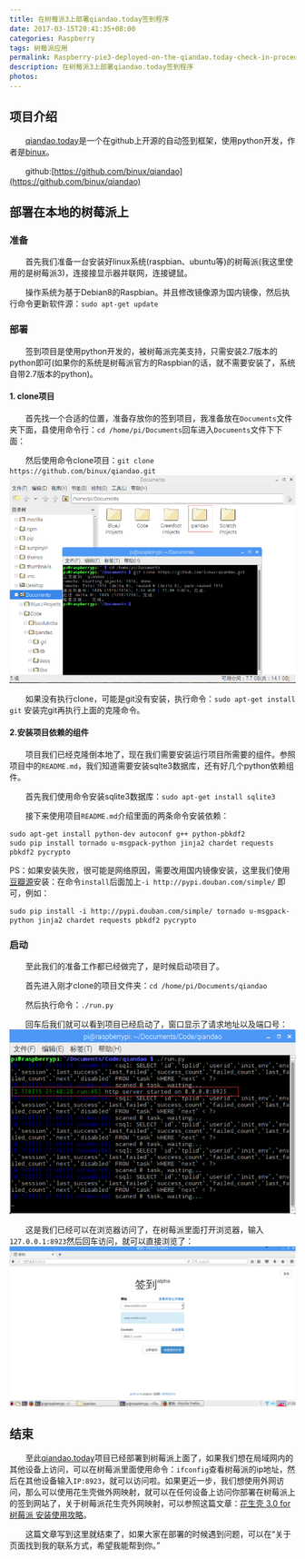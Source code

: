 ```yaml
---
title: 在树莓派3上部署qiandao.today签到程序
date: 2017-03-15T20:41:35+08:00
categories: Raspberry
tags: 树莓派应用
permalink: Raspberry-pie3-deployed-on-the-qiandao.today-check-in-procedures
description: 在树莓派3上部署qiandao.today签到程序
photos:
---
```

## 项目介绍
　　[qiandao.today](https://qiandao.today/)是一个在github上开源的自动签到框架，使用python开发，作者是[binux](http://binux.me/)。

　　github:[https://github.com/binux/qiandao](https://github.com/binux/qiandao)
## 部署在本地的树莓派上

### 准备
　　首先我们准备一台安装好linux系统(raspbian、ubuntu等)的树莓派(我这里使用的是树莓派3)，连接接显示器并联网，连接键鼠。
<!--more-->
　　操作系统为基于Debian8的Raspbian。并且修改镜像源为国内镜像，然后执行命令更新软件源：`sudo apt-get update`
### 部署 
　　签到项目是使用python开发的，被树莓派完美支持，只需安装2.7版本的python即可(如果你的系统是树莓派官方的Raspbian的话，就不需要安装了，系统自带2.7版本的python)。
#### 1. clone项目
　　首先找一个合适的位置，准备存放你的签到项目，我准备放在`Documents`文件夹下面，县使用命令行：`cd /home/pi/Documents`回车进入`Documents`文件下下面：

　　然后使用命令clone项目：`git clone https://github.com/binux/qiandao.git`
![](/image/raspberry/pi-1.png)

　　如果没有执行clone，可能是git没有安装，执行命令：`sudo apt-get install git`  安装完git再执行上面的克隆命令。
#### 2.安装项目依赖的组件
　　项目我们已经克隆倒本地了，现在我们需要安装运行项目所需要的组件。参照项目中的`README.md`，我们知道需要安装sqlte3数据库，还有好几个python依赖组件。

　　首先我们使用命令安装sqlite3数据库：`sudo apt-get install sqlite3`

　　接下来使用项目`README.md`介绍里面的两条命令安装依赖：
```shell
sudo apt-get install python-dev autoconf g++ python-pbkdf2
sudo pip install tornado u-msgpack-python jinja2 chardet requests pbkdf2 pycrypto
```

PS：如果安装失败，很可能是网络原因，需要改用国内镜像安装，这里我们使用[豆瓣源](https://www.douban.com/note/302711300/)安装：在命令`install`后面加上`-i http://pypi.douban.com/simple/` 即可，例如：
```shell
sudo pip install -i http://pypi.douban.com/simple/ tornado u-msgpack-python jinja2 chardet requests pbkdf2 pycrypto
```

### 启动
　　至此我们的准备工作都已经做完了，是时候启动项目了。

　　首先进入刚才clone的项目文件夹：`cd /home/pi/Documents/qiandao`

　　然后执行命令：`./run.py`

　　回车后我们就可以看到项目已经启动了，窗口显示了请求地址以及端口号：
![](/image/raspberry/pi-2.png)

　　这是我们已经可以在浏览器访问了，在树莓派里面打开浏览器，输入`127.0.0.1:8923`然后回车访问，就可以直接浏览了：
![](/image/raspberry/pi-3.png)

## 结束
　　至此[qiandao.today](https://qiandao.today/)项目已经部署到树莓派上面了，如果我们想在局域网内的其他设备上访问，可以在树莓派里面使用命令：`ifconfig`查看树莓派的ip地址，然后在其他设备输入`IP:8923`，就可以访问啦。如果更近一步，我们想使用外网访问，那么可以使用花生壳做外网映射，就可以在任何设备上访问你部署在树莓派上的签到网站了，关于树莓派花生壳外网映射，可以参照这篇文章：[花生壳 3.0 for 树莓派 安装使用攻略](http://service.oray.com/question/2680.html)。

　　这篇文章写到这里就结束了，如果大家在部署的时候遇到问题，可以在“关于页面找到我的联系方式，希望我能帮到你。”